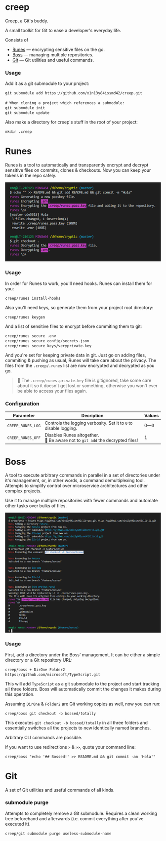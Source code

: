 # creep
Creep, a Git's buddy.

A small toolkit for Git to ease a developer's everyday life.

Consists of
* [Runes](#runes) &mdash; encrypting sensitive files on the go.
* [Boss](#boss) &mdash; managing multiple repositories.
* [Git](#git) &mdash; Git utilities and useful commands.

### Usage
Add it as a git submodule to your project:
```Shell
git submodule add https://github.com/x1n13y84issmd42/creep.git

# When cloning a project which references a submodule:
git submodule init
git submodule update
```

Also make a directory for creep's stuff in the root of your project:
```Shell
mkdir .creep
```

# Runes
Runes is a tool to automatically and transparently encrypt and decrypt sensitive files on commits, clones & checkouts. Now you can keep your tokens in the repo safely.

![](assets/runes.png)

### Usage
In order for Runes to work, you'll need hooks. Runes can install them for you:
```Shell
creep/runes install-hooks
```

Also you'll need keys, so generate them from your project root directory:
```Shell
creep/runes keygen
```

And a list of sensitive files to encrypt before commiting them to git:
```Shell
creep/runes secure .env
creep/runes secure config/secrets.json
creep/runes secure keys/veryprivate.key
```

And you're set for keeping private data in git. Just go on adding files, commiting & pushing as usual, Runes will take care about the privacy. The files from the `.creep/.runes` list are now encrypted and decrypted as you go.
 
> :eggplant: The `.creep/runes.private.key` file is gitignored, take some care about it so it doesn't get lost or something, otherwise you won't ever be able to access your files again.

### Configuration

|Parameter|Decription|Values|
|-|-|-|
|`CREEP_RUNES_LOG`|Controls the logging verbosity. Set it to `0` to disable logging.|0—3
|`CREEP_RUNES_OFF`|Disables Runes altogether.<br>:eggplant: Be aware not to `git add` the decrypted files!|1

# Boss

A tool to execute arbitrary commands in parallel in a set of directories under it's management, or, in other words, a command demultiplexing tool. Attempts to simplify control over microservice architectures and other complex projects.

Use it to manage multiple repositories with fewer commands and automate other tasks over bulks of files.

![](assets/boss.png)

### Usage
First, add a directory under the Boss' management. It can be either a simple directory or a Git repository URL:
```
creep/boss + DirOne Folder2 https://github.com/microsoft/TypeScript.git
```
This will add `TypeScript` as a git submodule to the project and start tracking all three folders. Boss will automatically commit the changes it makes during this operation.

Assuming `DirOne` & `Folder2` are Git working copies as well, now you can run:
```
creep/boss git checkout -b bossed/totally
```
This executes `git checkout -b bossed/totally` in all three folders and essentially switches all the projects to new identically named branches.

Arbitrary CLI commands are possible.

If you want to use redirections `>` & `>>`, quote your command line:
```
creep/boss "echo '## Bossed!' >> README.md && git commit -am 'Hola'"
```

# Git
A set of Git utilities and useful commands of all kinds.

### submodule purge
Attempts to completely remove a Git submodule. Requires a clean working tree beforehand and afterwards (i.e. commit everything after you've executed it).
```
creep/git submodule purge useless-submodule-name
```
